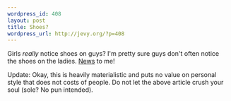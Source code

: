 ```yaml
--- 
wordpress_id: 408
layout: post
title: Shoes?
wordpress_url: http://jevy.org/?p=408
---
```

Girls _really_ notice shoes on guys?  I'm pretty sure guys don't often notice the shoes on the ladies.  <a href="http://www.redflagdeals.com/forums/showthread.php?t=394946">News</a> to me!

Update: Okay, this is heavily materialistic and puts no value on personal style that does not costs of people.  Do not let the above article crush your soul (sole? No pun intended).
